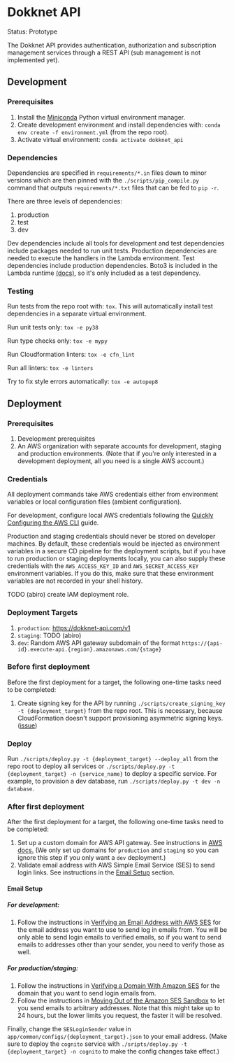 # Dokknet API

Status: Prototype

The Dokknet API provides authentication, authorization and subscription management services through a REST API (sub management is not implemented yet).


## Development

### Prerequisites

1. Install the [Miniconda]('https://docs.conda.io/en/latest/miniconda.html') Python virtual environment manager.
1. Create development environment and install dependencies with: `conda env create -f environment.yml` (from the repo root).
1. Activate virtual environment: `conda activate dokknet_api`

### Dependencies

Dependencies are specified in `requirements/*.in` files down to minor versions which are  then pinned with the `./scripts/pip_compile.py` command that outputs `requirements/*.txt` files that can be fed to `pip -r`.

There are three levels of dependencies:

1. production
1. test
1. dev

Dev dependencies include all tools for development and test dependencies include packages needed to run unit tests. 
Production dependencies are needed to execute the handlers in the Lambda environment. 
Test dependencies include production dependencies.
Boto3 is included in the Lambda runtime [(docs)](https://docs.aws.amazon.com/lambda/latest/dg/lambda-runtimes.html), so it's only included as a test dependency.

### Testing

Run tests from the repo root with: `tox`. This will automatically install test dependencies in a separate virtual environment.

Run unit tests only: `tox -e py38`

Run type checks only: `tox -e mypy`

Run Cloudformation linters: `tox -e cfn_lint`

Run all linters: `tox -e linters`

Try to fix style errors automatically: `tox -e autopep8`

## Deployment

### Prerequisites

1. Development prerequisites
1. An AWS organization with separate accounts for development, staging and 
production environments. (Note that if you're only interested in a development
deployment, all you need is a single AWS account.)

### Credentials

All deployment commands take AWS credentials either from environment variables or local configuration files (ambient configuration). 

For development, configure local AWS credentials following the 
[Quickly Configuring the AWS CLI](https://docs.aws.amazon.com/cli/latest/userguide/cli-chap-configure.html#cli-quick-configuration) guide.

Production and staging credentials should never be stored on developer machines. 
By default, these credentials would be injected as environment variables in a secure CD pipeline for the deployment scripts, but if you have to run production or staging deployments locally, you can also supply these credentials with the `AWS_ACCESS_KEY_ID` and `AWS_SECRET_ACCESS_KEY` environment variables. If you do this, make sure that these environment variables are not recorded in your shell history.

TODO (abiro) create IAM deployment role.

### Deployment Targets

1. `production`: https://dokknet-api.com/v1
1. `staging`: TODO (abiro)
1. `dev`: Random AWS API gateway subdomain of the format `https://{api-id}.execute-api.{region}.amazonaws.com/{stage}`

### Before first deployment

Before the first deployment for a target, the following one-time tasks need to be completed:

1. Create signing key for the API by running 
`./scripts/create_signing_key -t {deployment_target}` 
from the repo root. This is necessary, because CloudFormation doesn't support provisioning asymmetric signing keys. ([issue](https://github.com/aws-cloudformation/aws-cloudformation-coverage-roadmap/issues/337))

### Deploy

Run 
`./scripts/deploy.py -t {deployment_target} --deploy_all` 
from the repo root to deploy all services or 
`./scripts/deploy.py -t {deployment_target} -n {service_name}` 
to deploy a specific service. For example, to provision a dev database, run 
`./scripts/deploy.py -t dev -n database`.


### After first deployment

After the first deployment for a target, the following one-time tasks need to be completed:

1. Set up a custom domain for AWS API gateway. See instructions in [AWS docs.](https://docs.aws.amazon.com/apigateway/latest/developerguide/how-to-custom-domains.html) (We only set up domains for `production` and `staging` so you can ignore this step if you only want a `dev` deployment.)
1. Validate email address with AWS Simple Email Service (SES) to send login links. See instructions in the [Email Setup](#email-setup) section.

#### Email Setup

##### For development:

1. Follow the instructions in [Verifying an Email Address with AWS SES](https://docs.aws.amazon.com/ses/latest/DeveloperGuide/verify-email-addresses-procedure.html) for the email address you want to use to send log in emails from. You will be only able to send login emails to verified emails, so if you want to send emails to addresses other than your sender, you need to verify those as well.

##### For production/staging:

1. Follow the instructions in [Verifying a Domain With Amazon SES](https://docs.aws.amazon.com/ses/latest/DeveloperGuide/verify-domain-procedure.html) for the domain that you want to send login emails from. 
1. Follow the instructions in [Moving Out of the Amazon SES Sandbox](https://docs.aws.amazon.com/ses/latest/DeveloperGuide/request-production-access.html) to let you send emails to arbitrary addresses. Note that this might take up to 24 hours, but the lower limits you request, the faster it will be resolved.

Finally, change the `SESLoginSender` value in `app/common/configs/{deployment_target}.json` to your email address. (Make sure to deploy the `cognito` service with
`./sripts/deploy.py -t {deployment_target} -n cognito`
to make the config changes take effect.)

